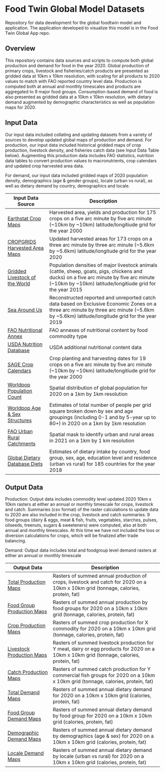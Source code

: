 # Food Twin Global Model Datasets
Repository for data development for the global foodtwin model and application. The application developed to visualize this model is in the Food Twin Global App repo. 

## Overview
This repository contains data sources and scripts to compute both global production and demand for food in the year 2020.  Global production of primary crops, livestock and fisheries/catch products are presented as gridded data at 10km x 10km resolution, with scaling for all products to 2020 values to match with FAO reported country level data. Production is computed both at annual and monthly timescales and products are aggregated to 9 major food groups. Consumption-based demand of food is also presented as gridded data at a 10km x 10km resolution, with dietary demand augmented by demographic characteristics as well as population maps for 2020.


## Input Data
Our input data included collating and updating datasets from a variety of sources to develop updated global maps of production and demand.  For production, our input data included historical gridded maps of crop production, livestock density, and fisheries catch data (see Input Data Table below). Augmenting this production data includes FAO statistics, nutrition data tables to convert production values to macronutrients, crop calendars and updated crop harvested area data.

For demand, our input data included gridded maps of 2020 population density, demographics (age & gender groups), locale (urban vs rural), as well as dietary demand by country, demographics and locale.



 **Input Data Source** | **Description**
 ---               | ---        
[Earthstat Crop Maps](http://www.earthstat.org)            |  Harvested area, yields and production for 175 crops on a five arc minute by five arc minute (~10km by ~10km) latitude/longitiude grid for the year 2000
[CROPGRIDS Harvested Area Maps](https://figshare.com/articles/dataset/CROPGRIDS/22491997)            |  Updated harvested areas for 173 crops on a three arc minute by three arc minute (~5.6km by ~5.6km) latitude/longitude grid for the year 2020
[Gridded Livestock of the World](https://data.apps.fao.org/catalog/dataset/glw)            |  Population densities of major livestock animals (cattle, sheep, goats, pigs, chickens and ducks) on a five arc minute by five arc minute (~10km by ~10km) latitude/longitiude grid for the year 2015
[Sea Around Us](http://www.seaaroundus.org/data/#/spatial-catch)            |  Reconstructed reported and unreported catch data based on Exclusive Economic Zones on a three arc minute by three arc minute (~5.6km by ~5.6km) latitude/longitude grid for the year 2019
[FAO Nutritional Annex](https://www.fao.org/3/X9892E/X9892e05.htm)            |  FAO annexes of nutritional content by food commodity type
[USDA Nutrition Database](https://fdc.nal.usda.gov)            |  USDA additional nutritional content data
[SAGE Crop Calendars](https://sage.nelson.wisc.edu/data-and-models/datasets/crop-calendar-dataset/)            |  Crop planting and harvesting dates for 19 crops on a five arc minute by five arc minute (~10km by ~10km) latitude/longitiude grid for the year 2000
[Worldpop Population Count](https://hub.worldpop.org/geodata/summary?id=24777)            |  Spatial distribution of global population for 2020 on a 1km by 1km resolution
[Worldpop Age & Sex Structures](https://hub.worldpop.org/geodata/summary?id=24798)            |  Estimates of total number of people per grid square broken down by sex and age groupings (including 0-1 and by 5-year up to 80+) in 2020 on a 1km by 1km resolution
[FAO Urban Rural Catchments](https://data.apps.fao.org/catalog/iso/9dc31512-a438-4b59-acfd-72830fbd6943)            |  Spatial mask to identify urban and rural areas in 2021 on a 1km by 1 km resolution
[Global Dietary Database Diets](https://www.globaldietarydatabase.org/available-gdd-2018-estimates-datafiles)            |  Estimates of dietary intake by country, food group, sex, age, education level and residence (urban vs rural) for 185 countries for the year 2018

## Output Data
Production: Output data includes commodity level updated 2020 10km x 10km rasters at either an annual or monthly timescale for crops, livestock and catch.  Summaries (csv format) of the raster calculations to update data to 2020 are also included in the crop, livestock and catch summaries.  9 food groups (dairy & eggs, meat & fish, fruits, vegetables, starches, pulses, oilseeds, treenuts, sugars & sweeteners) were computed, also at both annual and monthly timescales. At this time we have not included the loss or diversion calculations for crops, which will be finalized after trade balancing.

Demand: Output data includes total and foodgroup level demand rasters at either an annual or monthly timescale 


 **Output Data** | **Description**
 ---               | ---        
[Total Production Maps](link) | Rasters of summed annual production of crops, livestock and catch for 2020 on a 10km x 10km grid (tonnage, calories, protein, fat)
[Food Group Production Maps](link) | Rasters of summed annual production by food groups for 2020 on a 10km x 10km grid (tonnage, calories, protein, fat)
[Crop Production Maps](link) | Rasters of summed crop production for X commodity for 2020 on a 10km x 10km grid (tonnage, calories, protein, fat)
[Livestock Production Maps](link) | Rasters of summed livestock production for Y meat, dairy or egg products for 2020 on a 10km x 10km grid (tonnage, calories, protein, fat)
[Catch Production Maps](link) | Rasters of summed catch production for Y commercial fish groups for 2020 on a 10km x 10km grid (tonnage, calories, protein, fat)
[Total Demand Maps](link) | Rasters of summed annual dietary demand for 2020 on a 10km x 10km grid (calories, protein, fat)
[Food Group Demand Maps](link) | Rasters of summed annual dietary demand by food group for 2020 on a 10km x 10km grid (calories, protein, fat)
[Demographic Demand Maps](link) | Rasters of summed annual dietary demand by demographics (age & sex) for 2020 on a 10km x 10km grid (calories, protein, fat)
[Locale Demand Maps](link) | Rasters of summed annual dietary demand by locale (urban vs rural) for 2020 on a 10km x 10km grid (calories, protein, fat)
